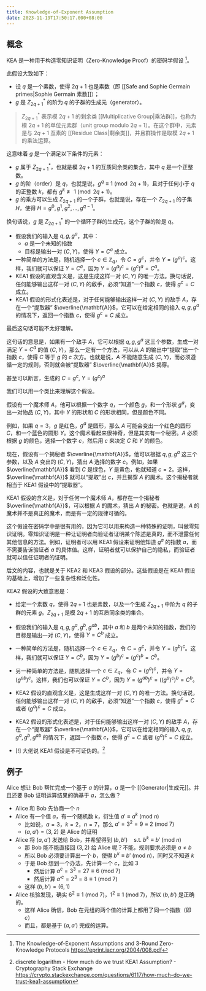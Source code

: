 ```yaml
---
title: Knowledge-of-Exponent Assumption
date: 2023-11-19T17:50:17.000+08:00
---
```


## 概念

KEA 是一种用于构造零知识证明（Zero-Knowledge Proof）的密码学假设 [^1]。

此假设大致如下：

- 设 $q$ 是一个素数，使得 $2q+1$ 也是素数（即 [[Safe and Sophie Germain primes|Sophie Germain 素数]]）；
- $g$ 是 $Z_{2q+1}^{*}$ 的阶为 $q$ 的子群的生成元（generator）。

> $Z_{2q+1}^{*}$ 表示模 $2q+1$ 的剩余类 [[Multiplicative Group|乘法群]]，也称为模 $2q+1$ 的单位元素群（unit group modulo $2q+1$）。在这个群中，元素是与 $2q+1$ 互素的 [[Residue Class|剩余类]]，并且群操作是取模 $2q+1$ 的乘法运算。

这意味着 $g$ 是一个满足以下条件的元素：

- $g$ 属于 $Z_{2q+1}^{*}$，也就是模 $2q+1$ 的互质同余类的集合，其中 $q$ 是一个正整数。
- $g$ 的阶（order）是 $q$，也就是说，$g^q \equiv 1 \pmod{2q+1}$，且对于任何小于 $q$ 的正整数 $k$，都有 $g^k \not\equiv 1 \pmod{2q+1}$。
- $g$ 的乘方可以生成 $Z_{2q+1}^{}$ 的一个子群，也就是说，存在一个 $Z_{2q+1}^{}$ 的子集 $H$，使得 $H = {g^0, g^1, g^2, \dots, g^{q-1}}$。

换句话说，$g$ 是 $Z_{2q+1}^{*}$ 的一个循环子群的生成元，这个子群的阶是 $q$。

- 假设我们的输入是 $q, g, g^{a}$，其中：
	- $a$ 是一个未知的指数
	- 目标是输出一对 $(C, Y)$，使得 $Y=C^{a}$ 成立。
- 一种简单的方法是，随机选择一个 $c \in \mathbb{Z}_{q}$，令 $C=g^{c}$，并令 $Y=\left(g^{a}\right)^{c}$。这样，我们就可以保证 $Y=C^{a}$，因为 $Y=\left(g^{a}\right)^{c}=\left(g^{c}\right)^{a}=C^{a}$。
- KEA1 假设的直观含义是，这是生成这样一对 $(C, Y)$ 的唯一方法。换句话说，任何能够输出这样一对 $(C, Y)$ 的敌手，必须“知道”一个指数 $c$，使得 $g^{c}=C$ 成立。
- KEA1 假设的形式化表述是，对于任何能够输出这样一对 $(C, Y)$ 的敌手 $A$，存在一个“提取器” $\overline{\mathbf{A}}$，它可以在给定相同的输入 $q, g, g^{a}$ 的情况下，返回一个指数 $c$，使得 $g^{c}=C$ 成立。

最后这句话可能不太好理解。

这句话的意思是，如果有一个敌手 $A$，它可以根据 $q, g, g^{a}$ 这三个参数，生成一对满足 $Y=C^{a}$ 的值 $(C, Y)$，那么一定有一个方法，可以从 $A$ 的输出中“提取”出一个指数 $c$，使得 $C$ 等于 $g$ 的 $c$ 次方。也就是说，$A$ 不能随意生成 $(C, Y)$，而必须遵循一定的规则，否则就会被“提取器” $\overline{\mathbf{A}}$ 揭穿。

甚至可以断言，生成的 $C=g^c$, $Y=(g^c)^a$

我们可以用一个类比来理解这个假设。

假设有一个魔术师 $A$，他可以根据一个数字 $q$，一个颜色 $g$，和一个形状 $g^{a}$，变出一对物品 $(C, Y)$，其中 $Y$ 的形状和 $C$ 的形状相同，但是颜色不同。

例如，如果 $q=3$，$g$ 是红色，$g^{a}$ 是圆形，那么 $A$ 可能会变出一个红色的圆形 $C$，和一个蓝色的圆形 $Y$。这个魔术看起来很神奇，但是其实有一个秘密。$A$ 必须根据 $g$ 的颜色，选择一个数字 $c$，然后用 $c$ 来决定 $C$ 和 $Y$ 的颜色。

现在，假设有一个揭秘者 $\overline{\mathbf{A}}$，他可以根据 $q, g, g^{a}$ 这三个参数，以及 $A$ 变出的 $(C, Y)$，猜出 $A$ 选择的数字 $c$。例如，如果 $\overline{\mathbf{A}}$ 看到 $C$ 是绿色，$Y$ 是黄色，他就知道 $c=2$。这样，$\overline{\mathbf{A}}$ 就可以“提取”出 $c$，并且揭穿 $A$ 的魔术。这个揭秘者就相当于 KEA1 假设中的“提取器”。

KEA1 假设的含义是，对于任何一个魔术师 $A$，都存在一个揭秘者 $\overline{\mathbf{A}}$，可以根据 $A$ 的魔术，猜出 $A$ 的秘密。也就是说，$A$ 的魔术并不是真正的魔术，而是有一定的规律可循的。

这个假设在密码学中是很有用的，因为它可以用来构造一种特殊的证明，叫做零知识证明。零知识证明是一种让证明者向验证者证明某个陈述是真的，而不泄露任何其他信息的方法。例如，证明者可以用 KEA1 假设来证明他知道 $g^{a}$ 的指数 $a$，而不需要告诉验证者 $a$ 的具体值。这样，证明者就可以保护自己的隐私，而验证者就可以信任证明者的证明。

后文的内容，也就是关于 KEA2 和 KEA3 假设的部分。这些假设是在 KEA1 假设的基础上，增加了一些复杂性和泛化性。

KEA2 假设的大致意思是：

- 给定一个素数 $q$，使得 $2q+1$ 也是素数，以及一个生成 $Z_{2q+1}^{}$ 中阶为 $q$ 的子群的元素 $g$。$Z_{2q+1}^{}$ 是模 $2q+1$ 的互质同余类的集合。
- 假设我们的输入是 $q, g, g^{a}, g^{b}, g^{ab}$，其中 $a$ 和 $b$ 是两个未知的指数，我们的目标是输出一对 $(C, Y)$，使得 $Y=C^{b}$ 成立。
- 一种简单的方法是，随机选择一个 $c \in \mathbb{Z}_{q}$，令 $C=g^{c}$，并令 $Y=\left(g^{b}\right)^{c}$。这样，我们就可以保证 $Y=C^{b}$，因为 $Y=\left(g^{b}\right)^{c}=\left(g^{c}\right)^{b}=C^{b}$。
- 另一种简单的方法是，随机选择一个 $c \in \mathbb{Z}_{q}$，令 $C=\left(g^{a}\right)^{c}$，并令 $Y=\left(g^{ab}\right)^{c}$。这样，我们也可以保证 $Y=C^{b}$，因为 $Y=\left(g^{ab}\right)^{c}=\left(\left(g^{a}\right)^{c}\right)^{b}=C^{b}$。
- KEA2 假设的直观含义是，这是生成这样一对 $(C, Y)$ 的唯一方法。换句话说，任何能够输出这样一对 $(C, Y)$ 的敌手，必须“知道”一个指数 $c$，使得 $g^{c}=C$ 或者 $\left(g^{a}\right)^{c}=C$ 成立。
- KEA2 假设的形式化表述是，对于任何能够输出这样一对 $(C, Y)$ 的敌手 $A$，存在一个“提取器” $\overline{\mathbf{A}}$，它可以在给定相同的输入 $q, g, g^{a}, g^{b}, g^{ab}$ 的情况下，返回一个指数 $c$，使得 $g^{c}=C$ 或者 $\left(g^{a}\right)^{c}=C$ 成立。


- [!] 大佬说 KEA1 假设是不可证伪的。[^2]

## 例子

Alice 想让 Bob 帮忙完成一个基于 $a$ 的计算，$a$ 是一个 [[Generator|生成元]]。并且还要 Bob 证明运算结果的确基于 $a$，怎么做？

- Alice 和 Bob 先协商一个 $n$
- Alice 有一个值 $a$，有一个随机数 $k$，衍生值 $a' \equiv a^k \ (\text{mod}\ n)$
  - 比如说，$a = 3$，$k = 2$，$n = 7$，那么 $a' = 3^2 = 9 \equiv 2 \ (\text{mod}\ 7)$
  - $(a, a') = (3, 2)$ 是 Alice 的证明
- Alice 将 $(a, a')$ 发送给 Bob，并希望得到 $(b, b')\quad \text{s.t.}\ b^k \equiv b' \ (\text{mod}\ n)$
  - 那 Bob 能不能直接回 $(3, 2)$ 给 Alice 呢？不能，规则要求必须是 $a \neq b$
  - 所以 Bob 必须要计算出一个 $b$，使得 $b^k \equiv b' \ (\text{mod}\ n)$，同时又不知道 $k$
  - 于是 Bob 想到一个办法，先计算一个 $c$，比如 3
    - 然后计算 $a^c = 3^3 = 27 \equiv 6 \ (\text{mod}\ 7)$
    - 然后计算 $a'^c = 2^3 = 8 \equiv 1 \ (\text{mod}\ 7)$
  - 这样 $(b, b') = (6, 1)$
- Alice 核验发现，确实 $6^2 \equiv 1 \ (\text{mod}\ 7)$，$1^2 \equiv 1 \ (\text{mod}\ 7)$，所以 $(b, b')$ 是正确的。
  - 这样 Alice 确信，Bob 在元组的两个值的计算上都用了同一个指数（即 $c$）
  - 而且，都是基于 $(a, a')$ 完成的运算。

[^1]: The Knowledge-of-Exponent Assumptions and 3-Round Zero-Knowledge Protocols <https://eprint.iacr.org/2004/008.pdf>
[^2]: discrete logarithm - How much do we trust KEA1 Assumption? - Cryptography Stack Exchange <https://crypto.stackexchange.com/questions/6117/how-much-do-we-trust-kea1-assumption>
